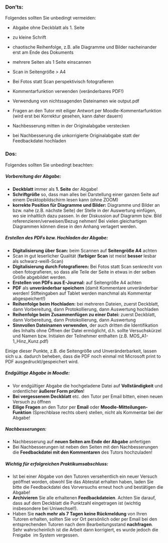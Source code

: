 ### **Don’ts:**  

Folgendes sollten Sie unbedingt vermeiden:

- Abgabe ohne Deckblatt als 1. Seite
- zu kleine Schrift
- chaotische Reihenfolge, z.B. alle Diagramme und Bilder nacheinander erst am Ende des Dokuments
- mehrere Seiten als 1 Seite einscannen  
- Scan in Seitengröße > A4
- Bei Fotos statt Scan perspektivisch fotografieren
- Kommentarfunktion verwenden (veränderbares PDF!)
- Verwendung von nichtssagenden Dateinamen wie output.pdf
- Fragen an den Tutor mit eiliger Antwort per Moodle-Kommentarfunktion (wird erst bei Korrektur gesehen, kann daher dauern)
- Nachbesserung mitten in der Originalabgabe verstecken  
    
- bei Nachbesserung die unkorrigierte Originalabgabe statt der Feedbackdatei hochladen

### **Dos:**

Folgendes sollten Sie unbedingt beachten:  

##### **Vorbereitung der Abgabe:**

- **Deckblatt** immer als **1. Seite** der Abgabe!
- **Schriftgröße** so, dass man alles bei Darstellung einer ganzen Seite auf einem Desktopbildschirm lesen kann (ohne ZOOM)
- **korrekte Position für Diagramme und Bilder:** Diagramme und Bilder an bzw. nahe (z.B. nächste Seite) der Stelle in der Auswertung einfügen, wo sie inhaltlich dazu passen. In der Diskussion auf Diagramm bzw. Bild referenzieren/verweisen/Bezug nehmen! Bei vielen gleichartigen Diagrammen können diese in den Anhang verlagert werden.

##### **Erstellen des PDFs bzw. Hochladen der Abgabe:**

- **Digitalisierung über Scan:** beim Scannen auf **Seitengröße A4** achten
- Scan in gut leserlicher Qualität (**farbiger Scan** ist meist **besser** lesbar als schwarz-weiß-Scan)
- **Digitalisierung durch Fotografieren:** Bei Fotos statt Scan senkrecht von oben fotografieren, so dass alle Teile der Seite in etwas in der selben Größe abgebildet werden.
- **Erstellen von PDFs aus E-Journal:** auf Seitengröße A4 achten
- **PDF** als **unveränderbar speichern** (damit Kommentare unveränderbar werden! Stifteingaben auf Tablet werden manchmal als Kommentar abgespeichert!)
- **Reihenfolge beim Hochladen:** bei mehreren Dateien, zuerst Deckblatt, dann Vorbereitung, dann Protokollierung, dann Auswertung hochladen
- **Reihenfolge beim Zusammenfügen zu einer Datei:** zuerst Deckblatt, dann Vorbereitung, dann Protokollierung, dann Auswertung
- **Sinnvollen Dateinamen verwenden**, der auch dritten die Identifikation des Inhalts ohne Öffnen der Datei ermöglicht, d.h. sollte Versuchskürzel und Namen bzw. Initialen der Teilnehmer enthalten (z.B. MOS_A1-1_Hinz_Kunz.pdf)

Einige dieser Punkte, z.B. die Seitengröße und Unveränderbarkeit, lassen sich u.a. dadurch beheben, dass die PDF noch einmal mit Microsoft print to PDF ausgedruckt/gespeichert wird.  

##### **Endgültige Abgabe in Moodle:**

- Vor endgültiger Abgabe die hochgeladene Datei auf **Vollständigkeit** und ordentlicher **äußerer Form prüfen**!
- **Bei vergessenem Deckblatt** etc. den Tutor per Email bitten, einen neuen Versuch zu öffnen
- **Eilige Fragen** an den Tutor per **Email** oder **Moodle-Mitteilungen-Funktion** (Sprechblase rechts oben) stellen, nicht als Kommentar bei der Abgabe!

##### **Nachbesserungen:**

- Nachbesserung auf **neuen Seiten am Ende der Abgabe** anfertigen  
- Bei Nachbesserungen ist neben den Seiten mit den Nachbesserungen die **Feedbackdatei mit den Kommentaren** des Tutors hochzuladen!

##### **Wichtig für erfolgreichen Praktikumsabschluss:**

- Ist bei einer Abgabe von den Tutoren versehentlich ein neuer Versuch geöffnet worden, obwohl Sie das Abtestat erhalten haben, laden Sie bitte die Feedbackdatei des Vorversuchs erneut hoch und bestätigen die Abgabe!
- **Archivieren** Sie alle erhaltenen **Feedbackdateien**. Achten Sie darauf, dass auf dem Deckblatt die Punktzahl eingetragen ist (wichtig insbesondere bei Uniwechsel!).
- Haben Sie **nach mehr als 7 Tagen keine Rückmeldung** von Ihren Tutoren erhalten, sollten Sie vor Ort persönlich oder per Email bei den entsprechenden Tutoren nach dem Bearbeitungsstand **nachfragen**. Sehr wahrscheinlich ist die Arbeit dann korrigiert, es wurde jedoch die Freigabe  im System vergessen.